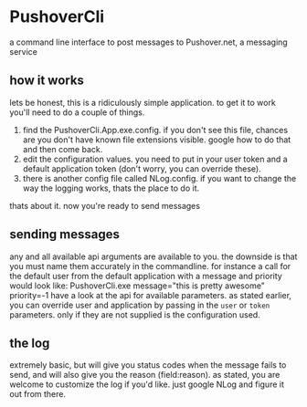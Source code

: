 PushoverCli
===========

a command line interface to post messages to Pushover.net, a messaging service

how it works
------------

lets be honest, this is a ridiculously simple application.  to get it to work you'll need to do a couple of things.

1. find the PushoverCli.App.exe.config.  if you don't see this file, chances are you don't have known file extensions visible.  google how to do that and then come back.
2. edit the configuration values.  you need to put in your user token and a default application token (don't worry, you can override these).
3. there is another config file called NLog.config.  if you want to change the way the logging works, thats the place to do it.

thats about it.  now you're ready to send messages

sending messages
----------------

any and all available api arguments are available to you.  the downside is that you must name them accurately in the commandline.
for instance a call for the default user from the default application with a message and priority would look like:
    PushoverCli.exe message="this is pretty awesome" priority=-1
have a look at the api for available parameters.  as stated earlier, you can override user and application by passing in the `user` or `token` parameters.  only if they are not supplied is the configuration used.

the log
---------------
extremely basic, but will give you status codes when the message fails to send, and will also give you the reason (field:reason).
as stated, you are welcome to customize the log if you'd like. just google NLog and figure it out from there.